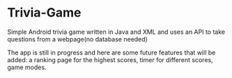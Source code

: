 # Trivia-Game
Simple Android trivia game written in Java and XML and uses an API to take questions from a webpage(no database needed)

The app is still in progress and here are some future features that will be added: a ranking page for the highest scores, timer for different scores, game modes.

